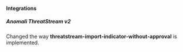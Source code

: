 
#### Integrations
##### Anomali ThreatStream v2
Changed the way **threatstream-import-indicator-without-approval** is implemented.
